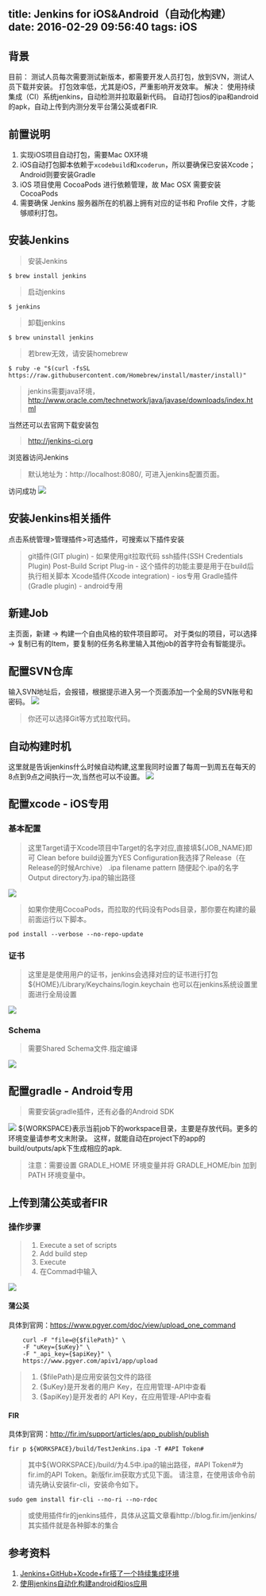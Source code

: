 title: Jenkins for iOS&Android（自动化构建）
date: 2016-02-29 09:56:40
tags: iOS
---
## 背景
目前：
	测试人员每次需要测试新版本，都需要开发人员打包，放到SVN，测试人员下载并安装。
	打包效率低，尤其是iOS，严重影响开发效率。
解决：
	使用持续集成（CI）系统jenkins，自动检测并拉取最新代码。
	自动打包ios的ipa和android的apk，自动上传到内测分发平台蒲公英或者FIR.
<!-- more -->
## 前置说明
1. 实现iOS项目自动打包，需要Mac OX环境
2. iOS自动打包脚本依赖于`xcodebuild`和`xcoderun`，所以要确保已安装Xcode；Android则要安装Gradle
3. iOS 项目使用 CocoaPods 进行依赖管理，故 Mac OSX 需要安装 CocoaPods
4. 需要确保 Jenkins 服务器所在的机器上拥有对应的证书和 Profile 文件，才能够顺利打包。

## 安装Jenkins
> 安装Jenkins

```
$ brew install jenkins
```

> 启动jenkins

```
$ jenkins
```

> 卸载jenkins

```
$ brew uninstall jenkins
```

> 若brew无效，请安装homebrew

```
$ ruby -e "$(curl -fsSL https://raw.githubusercontent.com/Homebrew/install/master/install)"
```

> jenkins需要java环境，http://www.oracle.com/technetwork/java/javase/downloads/index.html

当然还可以去官网下载安装包
> http://jenkins-ci.org

浏览器访问Jenkins
> 默认地址为：http://localhost:8080/, 可进入jenkins配置页面。


访问成功
![](http://7sbydq.com1.z0.glb.clouddn.com/static/images/JenkinsInBrowser.png)

## 安装Jenkins相关插件
点击系统管理>管理插件>可选插件，可搜索以下插件安装
> git插件(GIT plugin) - 如果使用git拉取代码
> ssh插件(SSH Credentials Plugin)
> Post-Build Script Plug-in - 这个插件的功能主要是用于在build后执行相关脚本
> Xcode插件(Xcode integration) - ios专用
> Gradle插件(Gradle plugin) - android专用


## 新建Job
主页面，新建 -> 构建一个自由风格的软件项目即可。
对于类似的项目，可以选择 -> 复制已有的Item，要复制的任务名称里输入其他job的首字符会有智能提示。

## 配置SVN仓库
输入SVN地址后，会报错，根据提示进入另一个页面添加一个全局的SVN账号和密码。
![](http://7sbydq.com1.z0.glb.clouddn.com/static/images/JenkinsSVN.png)
> 你还可以选择Git等方式拉取代码。

## 自动构建时机
这里就是告诉jenkins什么时候自动构建,这里我同时设置了每周一到周五在每天的8点到9点之间执行一次,当然也可以不设置。
![](http://7sbydq.com1.z0.glb.clouddn.com/static/images/JenkinsPollSCM.png)

## 配置xcode - iOS专用
### 基本配置
> 这里Target请于Xcode项目中Target的名字对应,直接填${JOB_NAME}即可
> Clean before build设置为YES
> Configuration我选择了Release（在Release的时候Archive）
> .ipa filename pattern 随便起个.ipa的名字
> Output directory为.ipa的输出路径

![](http://7sbydq.com1.z0.glb.clouddn.com/static/images/JenkinsXcode1.png)
> 如果你使用CocoaPods，而拉取的代码没有Pods目录，那你要在构建的最前面运行以下脚本。

```
pod install --verbose --no-repo-update
```

### 证书
> 这里是是使用用户的证书，jenkins会选择对应的证书进行打包${HOME}/Library/Keychains/login.keychain
> 也可以在jenkins系统设置里面进行全局设置

![](http://7sbydq.com1.z0.glb.clouddn.com/static/images/JenkinsXcode2.png)
### Schema
> 需要Shared Schema文件.指定编译

![](http://7sbydq.com1.z0.glb.clouddn.com/static/images/JenkinsXcode3.png)


## 配置gradle - Android专用
> 需要安装gradle插件，还有必备的Android SDK

![](http://7sbydq.com1.z0.glb.clouddn.com/static/images/jenkins_gradle_config.png)
${WORKSPACE}表示当前job下的workspace目录，主要是存放代码。更多的环境变量请参考文末附录。
这样，就能自动在project下的app的build/outputs/apk下生成相应的apk.

> 注意：需要设置 GRADLE_HOME 环境变量并将 GRADLE_HOME/bin 加到 PATH 环境变量中。

## 上传到蒲公英或者FIR
### 操作步骤
> 1. Execute a set of scripts
> 2. Add build step
> 3. Execute 
> 4. 在Commad中输入

![](http://7sbydq.com1.z0.glb.clouddn.com/static/images/JenkinsBuildLater.png)
#### 蒲公英
具体到官网：https://www.pgyer.com/doc/view/upload_one_command
```
	curl -F "file=@{$filePath}" \
	-F "uKey={$uKey}" \
	-F "_api_key={$apiKey}" \
	https://www.pgyer.com/apiv1/app/upload
```

> 1. {$filePath}是应用安装包文件的路径
> 2. {$uKey}是开发者的用户 Key，在应用管理-API中查看
> 3. {$apiKey}是开发者的 API Key，在应用管理-API中查看

#### FIR
具体到官网：http://fir.im/support/articles/app_publish/publish
```
fir p ${WORKSPACE}/build/TestJenkins.ipa -T #API Token#
```

> 其中${WORKSPACE}/build/为4.5中.ipa的输出路径，#API Token#为fir.im的API Token。新版fir.im获取方式见下面。
请注意，在使用该命令前请先确认安装fir-cli，安装命令如下。

```
sudo gem install fir-cli --no-ri --no-rdoc
```
> 或使用插件fir的jenkins插件，具体从这篇文章看http://blog.fir.im/jenkins/
> 其实插件就是各种脚本的集合

## 参考资料
1. [Jenkins+GitHub+Xcode+fir搭了一个持续集成环境](http://www.jianshu.com/p/a17167274463)
2. [使用jenkins自动化构建android和ios应用](http://www.jayfeng.com/2015/10/22/%E4%BD%BF%E7%94%A8jenkins%E8%87%AA%E5%8A%A8%E5%8C%96%E6%9E%84%E5%BB%BAandroid%E5%92%8Cios%E5%BA%94%E7%94%A8/)